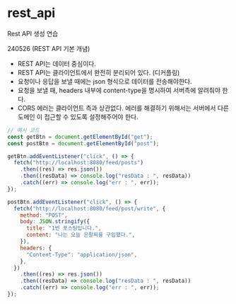 # rest_api

Rest API 생성 연습

240526 (REST API 기본 개념)

- REST API는 데이터 중심이다.
- REST API는 클라이언트에서 완전히 분리되어 있다. (디커플링)
- 요청이나 응답을 보낼 때에는 json 형식으로 데이터를 전송해야한다.
- 요청을 보낼 때, headers 내부에 content-type을 명시하여 서버측에 알려줘야 한다.
- CORS 에러는 클라이언트 측과 상관없다. 에러를 해결하기 위해서는 서버에서 다른 도메인 이 접근할 수 있도록 설정해주어야 한다.

```javascript
// 예시 코드
const getBtn = document.getElementById("get");
const postBtn = document.getElementById("post");

getBtn.addEventListener("click", () => {
  fetch("http://localhost:8080/feed/posts")
    .then((res) => res.json())
    .then((resData) => console.log("resData : ", resData))
    .catch((err) => console.log("err : ", err));
});

postBtn.addEventListener("click", () => {
  fetch("http://localhost:8080/feed/post/write", {
    method: "POST",
    body: JSON.stringify({
      title: "1번 포스팅입니다.",
      content: "나는 오늘 은팔찌를 구입했다.",
    }),
    headers: {
      "Content-Type": "application/json",
    },
  })
    .then((res) => res.json())
    .then((resData) => console.log("resData : ", resData))
    .catch((err) => console.log("err : ", err));
});
```
